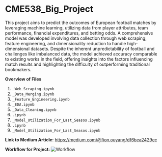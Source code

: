 # CME538_Big_Project

This project aims to predict the outcomes of European football matches by leveraging machine learning, utilizing data from player attributes, team performance, financial expenditures, and betting odds. A comprehensive model was developed involving data collection through web scraping, feature engineering, and dimensionality reduction to handle high-dimensional datasets. Despite the inherent unpredictability of football and challenges like imbalanced data, the model achieved accuracy comparable to existing works in the field, offering insights into the factors influencing match results and highlighting the difficulty of outperforming traditional bookmakers.

**Overview of Files**
1. ```_Web_Scraping.ipynb```
2. ```_Data_Merging.ipynb```
3. ```_Feature_Engineering.ipynb```
4. ```_EDA.ipynb```
5. ```_Data_Cleaning.ipynb```
6. ```.ipynb```
7. ```_Model_Utilization_For_Last_Seasos.ipynb```
8. ```.ipynb```
9. ```_Model_Utilization_For_Last_Seasos.ipynb```

**Link to Medium Article:**
https://medium.com/@fion.ouyang/df6bea2429ec




**Workflow for Project:** 
![Workflow](https://github.com/user-attachments/assets/b99db388-d4fa-45b5-a167-00cd67ee582a)
